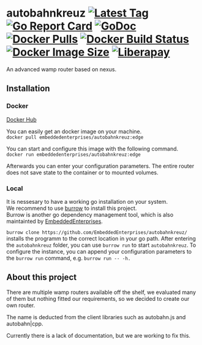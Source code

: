 # autobahnkreuz [![Latest Tag](https://img.shields.io/github/tag/EmbeddedEnterprises/autobahnkreuz.svg)](https://github.com/EmbeddedEnterprises/autobahnkreuz/releases) [![Go Report Card](https://goreportcard.com/badge/github.com/EmbeddedEnterprises/autobahnkreuz)](https://goreportcard.com/report/github.com/EmbeddedEnterprises/autobahnkreuz) [![GoDoc](https://godoc.org/github.com/EmbeddedEnterprises/autobahnkreuz?status.svg)](https://godoc.org/github.com/EmbeddedEnterprises/autobahnkreuz) [![Docker Pulls](https://img.shields.io/docker/pulls/embeddedenterprises/autobahnkreuz.svg)](https://hub.docker.com/r/embeddedenterprises/autobahnkreuz/) [![Docker Build Status](https://img.shields.io/docker/build/embeddedenterprises/autobahnkreuz.svg)](https://hub.docker.com/r/embeddedenterprises/autobahnkreuz/builds/) [![Docker Image Size](https://img.shields.io/microbadger/image-size/embeddedenterprises/autobahnkreuz.svg)](https://hub.docker.com/r/embeddedenterprises/autobahnkreuz/)  [![Liberapay](https://img.shields.io/liberapay/receives/embeddedenterprises.svg?logo=liberapay)](https://liberapay.com/EmbeddedEnterprises/donate)


An advanced wamp router based on nexus.

## Installation

### Docker

[Docker Hub](https://hub.docker.com/r/embeddedenterprises/autobahnkreuz/)

You can easily get an docker image on your machine.  
`docker pull embeddedenterprises/autobahnkreuz:edge`

You can start and configure this image with the following command.  
`docker run embeddedenterprises/autobahnkreuz:edge`

Afterwards you can enter your configuration parameters. The entire router does not save state to the container or to mounted volumes.

### Local

It is nessesary to have a working go installation on your system.  
We recommend to use [burrow](https://github.com/EmbeddedEnterprises/burrow) to install this project.  
Burrow is another go dependency management tool, which is also maintainted by [EmbeddedEnterprises](https://github.com/EmbeddedEnterprises).

`burrow clone https://github.com/EmbeddedEnterprises/autobahnkreuz/` installs the programm to the correct location in your go path.
After entering the `autobahnkreuz` folder, you can use `burrow run` to start `autobahnkreuz`.
To configure the instance, you can append your configuration parameters to the `burrow run` command, e.g. `burrow run -- -h.`

## About this project

There are multiple wamp routers available off the shelf, we evaluated many of them
but nothing fitted our requirements, so we decided to create our own router.

The name is deducted from the client libraries such as autobahn.js and autobahn|cpp.

Currently there is a lack of documentation, but we are working to fix this.
